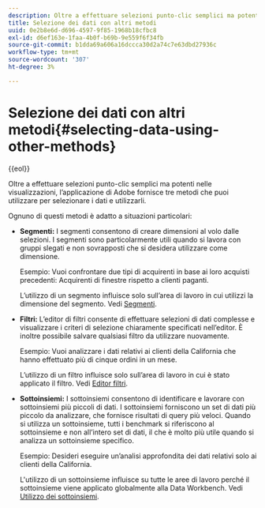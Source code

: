 ```yaml
---
description: Oltre a effettuare selezioni punto-clic semplici ma potenti nelle visualizzazioni, l’applicazione di Adobe fornisce tre metodi che puoi utilizzare per selezionare i dati e utilizzarli.
title: Selezione dei dati con altri metodi
uuid: 0e2b8e6d-d696-4597-9f85-1968b18cfbc8
exl-id: d6ef163e-1faa-4b0f-b69b-9e559f6f34fb
source-git-commit: b1dda69a606a16dccca30d2a74c7e63dbd27936c
workflow-type: tm+mt
source-wordcount: '307'
ht-degree: 3%

---
```


# Selezione dei dati con altri metodi{#selecting-data-using-other-methods}

{{eol}}

Oltre a effettuare selezioni punto-clic semplici ma potenti nelle visualizzazioni, l’applicazione di Adobe fornisce tre metodi che puoi utilizzare per selezionare i dati e utilizzarli.

Ognuno di questi metodi è adatto a situazioni particolari:

* **Segmenti:** I segmenti consentono di creare dimensioni al volo dalle selezioni. I segmenti sono particolarmente utili quando si lavora con gruppi slegati e non sovrapposti che si desidera utilizzare come dimensione.

   Esempio: Vuoi confrontare due tipi di acquirenti in base ai loro acquisti precedenti: Acquirenti di finestre rispetto a clienti paganti.

   L’utilizzo di un segmento influisce solo sull’area di lavoro in cui utilizzi la dimensione del segmento. Vedi [Segmenti](../../../../home/c-get-started/c-analysis-vis/c-seg/c-seg.md#concept-71a333e5c7334e0489c76fca95862fbc).

* **Filtri:** L’editor di filtri consente di effettuare selezioni di dati complesse e visualizzare i criteri di selezione chiaramente specificati nell’editor. È inoltre possibile salvare qualsiasi filtro da utilizzare nuovamente.

   Esempio: Vuoi analizzare i dati relativi ai clienti della California che hanno effettuato più di cinque ordini in un mese.

   L’utilizzo di un filtro influisce solo sull’area di lavoro in cui è stato applicato il filtro. Vedi [Editor filtri](../../../../home/c-get-started/c-analysis-vis/c-filter-editors/c-filter-editors.md#concept-2f343ecbed8240f18b0c1f1eccef11e3).

* **Sottoinsiemi:** I sottoinsiemi consentono di identificare e lavorare con sottoinsiemi più piccoli di dati. I sottoinsiemi forniscono un set di dati più piccolo da analizzare, che fornisce risultati di query più veloci. Quando si utilizza un sottoinsieme, tutti i benchmark si riferiscono al sottoinsieme e non all’intero set di dati, il che è molto più utile quando si analizza un sottoinsieme specifico.

   Esempio: Desideri eseguire un’analisi approfondita dei dati relativi solo ai clienti della California.

   L&#39;utilizzo di un sottoinsieme influisce su tutte le aree di lavoro perché il sottoinsieme viene applicato globalmente alla Data Workbench. Vedi [Utilizzo dei sottoinsiemi](../../../../home/c-get-started/c-vis/c-wk-subsets/c-wk-subsets.md#concept-43809322b6374d5cb2536630a13e943b).
